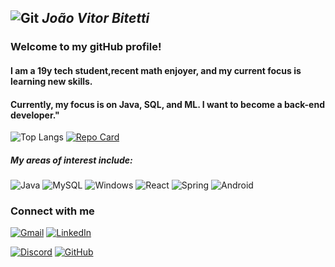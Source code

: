 ## ![Git](https://img.shields.io/badge/GIT-E44C30?style=for-the-badge&logo=git&logoColor=whitehttps://img.shields.io/badge/C%2B%2B-00599C?style=for-the-badge&logo=c%2B%2B&logoColor=white) ***João Vitor Bitetti***
### **Welcome to my gitHub profile!**

#### **I am a 19y tech student,recent math enjoyer, and my current focus is learning new skills.** 
#### Currently, my focus is on **Java, SQL,** and **ML**. I want to become a **back-end** developer."

![Top Langs](https://github-readme-stats-git-masterrstaa-rickstaa.vercel.app/api/top-langs/?username=Doki2077&layout=compact&bg_color=000&border_color=30A3DC&title_color=E94D5F&text_color=FFF)                                         [![Repo Card](https://github-readme-stats.vercel.app/api/pin/?username=Doki2077&repo=FSnakegame&bg_color=000&border_color=30A3DC&show_icons=true&icon_color=30A3DC&title_color=E94D5F&text_color=FFF)](https://github.com/Doki2077/Snakegame)

##### My areas of **interest** include:
 
![Java](https://img.shields.io/badge/java-%23ED8B00.svg?style=for-the-badge&logo=openjdk&logoColor=white)
![MySQL](https://img.shields.io/badge/MySQL-00000F?style=for-the-badge&logo=mysql&logoColor=white)
![Windows](https://img.shields.io/badge/Windows-000?style=for-the-badge&logo=windows&logoColor=2CA5E0)
![React](https://img.shields.io/badge/React-20232A?style=for-the-badge&logo=react&logoColor=61DAFB)
![Spring](https://img.shields.io/badge/spring-%236DB33F.svg?style=for-the-badge&logo=spring&logoColor=white)
![Android](https://img.shields.io/badge/Android-3DDC84?style=for-the-badge&logo=android&logoColor=white)

### Connect with me
[![Gmail](https://img.shields.io/badge/Gmail-333333?style=for-the-badge&logo=gmail&logoColor=red)](mailto:jvbitetti0@gmail.com) [![LinkedIn](https://img.shields.io/badge/LinkedIn-0077B5?style=for-the-badge&logo=linkedin&logoColor=white)](https://www.linkedin.com/in/joão-vitor-da-costa-bitetti-9998972b1/)

[![Discord](https://img.shields.io/badge/Discord-7289DA?style=for-the-badge&logo=discord&logoColor=white)](https://discord.com/channels/@dokinffc/) [![GitHub](https://img.shields.io/badge/GitHub-100000?style=for-the-badge&logo=github&logoColor=white)](https://github.com/Doki2077)
